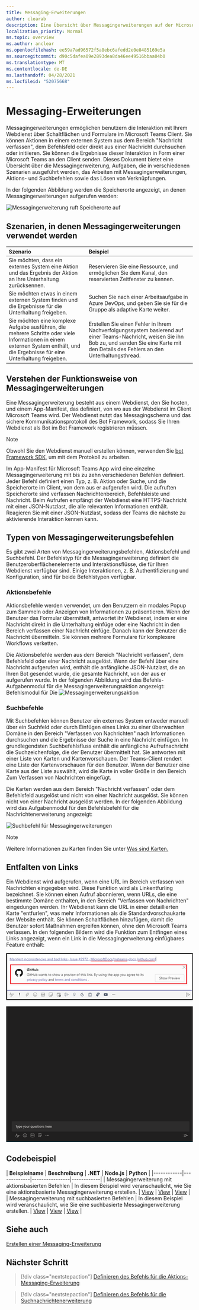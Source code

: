 ```yaml
---
title: Messaging-Erweiterungen
author: clearab
description: Eine Übersicht über Messagingerweiterungen auf der Microsoft Teams Plattform
localization_priority: Normal
ms.topic: overview
ms.author: anclear
ms.openlocfilehash: ee59a7ad96572f5a8ebc6afedd2e0e8485169e5a
ms.sourcegitcommit: d90c5dafea09e2893dea8da46ee49516bbaa04b0
ms.translationtype: MT
ms.contentlocale: de-DE
ms.lasthandoff: 04/28/2021
ms.locfileid: "52075668"
---
```

# <a name="messaging-extensions"></a>Messaging-Erweiterungen

Messagingerweiterungen ermöglichen benutzern die Interaktion mit Ihrem Webdienst über Schaltflächen und Formulare im Microsoft Teams Client. Sie können Aktionen in einem externen System aus dem Bereich "Nachricht verfassen", dem Befehlsfeld oder direkt aus einer Nachricht durchsuchen oder initiieren. Sie können die Ergebnisse dieser Interaktion in Form einer Microsoft Teams an den Client senden. Dieses Dokument bietet eine Übersicht über die Messagingerweiterung, Aufgaben, die in verschiedenen Szenarien ausgeführt werden, das Arbeiten mit Messagingerweiterungen, Aktions- und Suchbefehlen sowie das Lösen von Verknüpfungen.

In der folgenden Abbildung werden die Speicherorte angezeigt, an denen Messagingerweiterungen aufgerufen werden:

![Messagingerweiterung ruft Speicherorte auf](~/assets/images/messaging-extension-invoke-locations.png)

## <a name="scenarios-where-messaging-extensions-are-used"></a>Szenarien, in denen Messagingerweiterungen verwendet werden

| Szenario | Beispiel |
|:-----------------|:-----------------|
|Sie möchten, dass ein externes System eine Aktion und das Ergebnis der Aktion an Ihre Unterhaltung zurücksennen.|Reservieren Sie eine Ressource, und ermöglichen Sie dem Kanal, den reservierten Zeitfenster zu kennen.|
|Sie möchten etwas in einem externen System finden und die Ergebnisse für die Unterhaltung freigeben.|Suchen Sie nach einer Arbeitsaufgabe in Azure DevOps, und geben Sie sie für die Gruppe als adaptive Karte weiter.|
|Sie möchten eine komplexe Aufgabe ausführen, die mehrere Schritte oder viele Informationen in einem externen System enthält, und die Ergebnisse für eine Unterhaltung freigeben.|Erstellen Sie einen Fehler in Ihrem Nachverfolgungssystem basierend auf einer Teams-Nachricht, weisen Sie ihn Bob zu, und senden Sie eine Karte mit den Details des Fehlers an den Unterhaltungsthread.|

## <a name="understand-how-messaging-extensions-work"></a>Verstehen der Funktionsweise von Messagingerweiterungen

Eine Messagingerweiterung besteht aus einem Webdienst, den Sie hosten, und einem App-Manifest, das definiert, von wo aus der Webdienst im Client Microsoft Teams wird. Der Webdienst nutzt das Messagingschema und das sichere Kommunikationsprotokoll des Bot Framework, sodass Sie Ihren Webdienst als Bot im Bot Framework registrieren müssen. 

> [!NOTE]
> Obwohl Sie den Webdienst manuell erstellen können, verwenden Sie [bot Framework SDK,](https://github.com/microsoft/botframework) um mit dem Protokoll zu arbeiten.

Im App-Manifest für Microsoft Teams App wird eine einzelne Messagingerweiterung mit bis zu zehn verschiedenen Befehlen definiert. Jeder Befehl definiert einen Typ, z. B. Aktion oder Suche, und die Speicherorte im Client, von dem aus er aufgerufen wird. Die aufruften Speicherorte sind verfassen Nachrichtenbereich, Befehlsleiste und Nachricht. Beim Aufrufen empfängt der Webdienst eine HTTPS-Nachricht mit einer JSON-Nutzlast, die alle relevanten Informationen enthält. Reagieren Sie mit einer JSON-Nutzlast, sodass der Teams die nächste zu aktivierende Interaktion kennen kann. 

## <a name="types-of-messaging-extension-commands"></a>Typen von Messagingerweiterungsbefehlen

Es gibt zwei Arten von Messagingerweiterungsbefehlen, Aktionsbefehl und Suchbefehl. Der Befehlstyp für die Messagingerweiterung definiert die Benutzeroberflächenelemente und Interaktionsflüsse, die für Ihren Webdienst verfügbar sind. Einige Interaktionen, z. B. Authentifizierung und Konfiguration, sind für beide Befehlstypen verfügbar.

### <a name="action-commands"></a>Aktionsbefehle

Aktionsbefehle werden verwendet, um den Benutzern ein modales Popup zum Sammeln oder Anzeigen von Informationen zu präsentieren. Wenn der Benutzer das Formular übermittelt, antwortet ihr Webdienst, indem er eine Nachricht direkt in die Unterhaltung einfüge oder eine Nachricht in den Bereich verfassen einer Nachricht einfüge. Danach kann der Benutzer die Nachricht übermitteln. Sie können mehrere Formulare für komplexere Workflows verketten.

Die Aktionsbefehle werden aus dem Bereich "Nachricht verfassen", dem Befehlsfeld oder einer Nachricht ausgelöst. Wenn der Befehl über eine Nachricht aufgerufen wird, enthält die anfängliche JSON-Nutzlast, die an Ihren Bot gesendet wurde, die gesamte Nachricht, von der aus er aufgerufen wurde. In der folgenden Abbildung wird das Befehls-Aufgabenmodul für die Messagingerweiterungsaktion angezeigt: Befehlsmodul für Die ![ Messagingerweiterungsaktion](~/assets/images/task-module.png)

### <a name="search-commands"></a>Suchbefehle

Mit Suchbefehlen können Benutzer ein externes System entweder manuell über ein Suchfeld oder durch Einfügen eines Links zu einer überwachten Domäne in den Bereich "Verfassen von Nachrichten" nach Informationen durchsuchen und die Ergebnisse der Suche in eine Nachricht einfügen. Im grundlegendsten Suchbefehlsfluss enthält die anfängliche Aufrufnachricht die Suchzeichenfolge, die der Benutzer übermittelt hat. Sie antworten mit einer Liste von Karten und Kartenvorschauen. Der Teams-Client rendert eine Liste der Kartenvorschauen für den Benutzer. Wenn der Benutzer eine Karte aus der Liste auswählt, wird die Karte in voller Größe in den Bereich Zum Verfassen von Nachrichten eingefügt.

Die Karten werden aus dem Bereich "Nachricht verfassen" oder dem Befehlsfeld ausgelöst und nicht von einer Nachricht ausgelöst. Sie können nicht von einer Nachricht ausgelöst werden.
In der folgenden Abbildung wird das Aufgabenmodul für den Befehlsbefehl für die Nachrichtenerweiterung angezeigt:

![Suchbefehl für Messagingerweiterungen](~/assets/images/search-extension.png)

> [!NOTE]
> Weitere Informationen zu Karten finden Sie unter [Was sind Karten.](../task-modules-and-cards/what-are-cards.md)

## <a name="link-unfurling"></a>Entfalten von Links

Ein Webdienst wird aufgerufen, wenn eine URL im Bereich verfassen von Nachrichten eingegeben wird. Diese Funktion wird als Linkentfurling bezeichnet. Sie können einen Aufruf abonnieren, wenn URLs, die eine bestimmte Domäne enthalten, in den Bereich "Verfassen von Nachrichten" eingedungen werden. Ihr Webdienst kann die URL in einer detaillierten Karte "entfurlen", was mehr Informationen als die Standardvorschaukarte der Website enthält. Sie können Schaltflächen hinzufügen, damit die Benutzer sofort Maßnahmen ergreifen können, ohne den Microsoft Teams verlassen.
In den folgenden Bildern wird die Funktion zum Entfingen eines Links angezeigt, wenn ein Link in die Messagingerweiterung einfügbares Feature enthält:
 
![unfurl link](../assets/images/messaging-extension/unfurl-link.png)

![link unfurling](../assets/images/messaging-extension/link-unfurl.gif)

## <a name="code-sample"></a>Codebeispiel

| **Beispielname** | **Beschreibung** | **.NET** | **Node.js** | **Python** |
|------------|-------------|----------------|------------|
| Messagingerweiterung mit aktionsbasierten Befehlen | In diesem Beispiel wird veranschaulicht, wie Sie eine aktionsbasierte Messagingerweiterung erstellen. | [View](https://github.com/microsoft/BotBuilder-Samples/tree/master/samples/csharp_dotnetcore/51.teams-messaging-extensions-action) | [View](https://github.com/microsoft/BotBuilder-Samples/tree/master/samples/javascript_nodejs/51.teams-messaging-extensions-action) | [View](https://github.com/microsoft/BotBuilder-Samples/tree/main/samples/python/51.teams-messaging-extensions-action) |
| Messagingerweiterung mit suchbasierten Befehlen | In diesem Beispiel wird veranschaulicht, wie Sie eine suchbasierte Messagingerweiterung erstellen. | [View](https://github.com/microsoft/BotBuilder-Samples/tree/master/samples/csharp_dotnetcore/50.teams-messaging-extensions-search) | [View](https://github.com/microsoft/BotBuilder-Samples/tree/master/samples/javascript_nodejs/50.teams-messaging-extensions-search) | [View](https://github.com/microsoft/BotBuilder-Samples/tree/main/samples/python/50.teams-messaging-extension-search) |

## <a name="see-also"></a>Siehe auch

[Erstellen einer Messaging-Erweiterung](../build-your-first-app/build-messaging-extension.md)


## <a name="next-step"></a>Nächster Schritt

> [!div class="nextstepaction"]
> [Definieren des Befehls für die Aktions-Messaging-Erweiterung](~/messaging-extensions/how-to/action-commands/define-action-command.md)

> [!div class="nextstepaction"]
> [Definieren des Befehls für die Suchnachrichtenerweiterung](~/messaging-extensions/how-to/search-commands/define-search-command.md)
